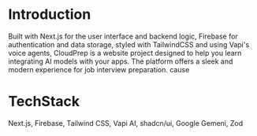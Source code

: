 
# Introduction

Built with Next.js for the user interface and backend logic, Firebase for authentication and data storage, styled with TailwindCSS and using Vapi's voice agents, CloudPrep is a website project designed to help you learn integrating AI models with your apps. The platform offers a sleek and modern experience for job interview preparation. cause

# TechStack

Next.js,
Firebase,
Tailwind CSS,
Vapi AI,
shadcn/ui,
Google Gemeni,
Zod
